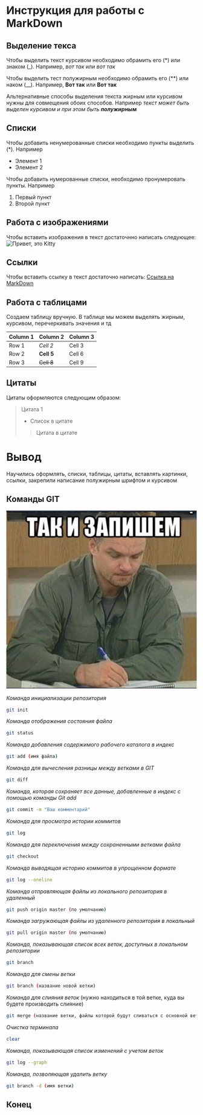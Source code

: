 # Инструкция для работы с MarkDown 

## Выделение текса

Чтобы выделить текст курсивом необходимо обрамить его (*) или знаком (_). Например, *вот так* или _вот так_ 

Чтобы выделить тест полужирным необходимо обрамить его (**) или наком (__). Например, **Вот так** или __Вот так__

Альтернативные способы выделения текста жирным или курсивом нужны для совмещения обоих способов. Например _текст может быть выделен курсивом и при этом быть **полужирным**_

## Списки

Чтобы добавить ненумерованные списки необходимо пункты выделить (*). Например

* Элемент 1
* Элемент 2

Чтобы добавить нумерованные списки, необходимо пронумеровать пункты. Например

1. Первый пункт
2. Второй пункт

## Работа с изображениями

Чтобы вставить изображения в текст достаточнно написать следующее: ![Привет, это Kitty](Kitty.jpg)

## Ссылки

Чтобы вставить ссылку в текст достаточно написать: [Ссылка на MarkDown](https://paulradzkov.com/2014/markdown_cheatsheet/) 

## Работа с таблицами

Создаем таблицу вручную. В таблице мы можем выделять жирным, курсивом, перечеркивать значения и тд

| Column 1 | Column 2 | Column 3 |
|-------|----------|----------|
| Row 1    | *Cell 2*   | Cell 3   |
| Row 2    | **Cell 5**   | Cell 6   |
| Row 3    | ~~Cell 8~~   | Cell 9   |

## Цитаты

Цитаты оформляются следующим образом:

> Цитата 1
> - Список в цитате
>> Цитата в цитате

# Вывод

Научились оформлять, списки, таблицы, цитаты, вставлять картинки, ссылки, закрепили написание полужирным шрифтом и курсивом

## Команды GIT ##

![Епифанцев мем](Епифанцев_мем.jpg)

*Команда инициализации репозитория*

```sh
git init
```

*Команда отображения состояния файла*

```sh 
git status
```

*Команда добавления содержимого рабочего каталога в индекс*

```sh
git add (имя файла)  
```
*Команда для вычесления разницы между ветками в GIT*

```sh
git diff
```

*Команда, которая сохраняет все данные, добавленные в индекс с помощью команды Git add*

```sh
git commit -m "Ваш комментарий"
```
*Команда для просмотра истории коммитов*
```sh
git log
```
*Команда для переключения между сохраненными ветками файла*
```sh
git checkout
```
*Команда выводящая историю коммитов в упрощенном формате*
```sh
git log --oneline 
```
*Команда отправляющая файлы из локального репозитория в удаленный*

```sh
git push origin master (по умолчанию)
```
*Команда загружающая файлы из удаленного репозитория в локальный*

```sh
git pull origin master (по умолчанию) 
```

*Команда, показывающая список всех веток, доступных в локальном репозитории*

```sh
git branch
```
*Команда для смены ветки*

```sh
git branch (название новой ветки)
```
*Команда для слияния веток* (нужно находиться в той ветке, куда вы будете производить слияние)

```sh
git merge (название ветки, файлы которой будут сливаться с основной веткой) 
```
*Очистка терминала*

```sh
clear
```
*Команда, показывающая список изменений с учетом веток*

```sh
git log --graph
```
*Команда, позволяющая удалить ветку*

```sh
git branch -d (имя ветки) 
```
## Конец ##








[def]: Епифанцев_мем.jpg